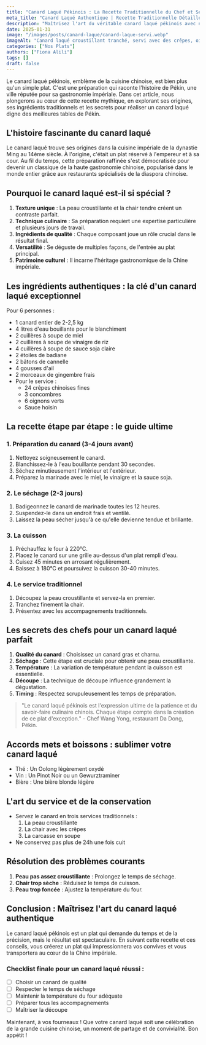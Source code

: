 ```yaml
---
title: "Canard Laqué Pékinois : La Recette Traditionnelle du Chef et Ses Secrets"
meta_title: "Canard Laqué Authentique | Recette Traditionnelle Détaillée"
description: "Maîtrisez l'art du véritable canard laqué pékinois avec notre guide expert. Découvrez l'histoire, les ingrédients clés et les techniques de chef pour créer ce joyau de la gastronomie chinoise."
date: 2025-01-31
image: "/images/posts/canard-laque/canard-laque-servi.webp"
imageAlt: "Canard laqué croustillant tranché, servi avec des crêpes, oignons verts et sauce hoisin sur une table traditionnelle"
categories: ["Nos Plats"]
authors: ["Fiona Alili"]
tags: []
draft: false
---
```


Le canard laqué pékinois, emblème de la cuisine chinoise, est bien plus qu'un simple plat. C'est une préparation qui raconte l'histoire de Pékin, une ville réputée pour sa gastronomie impériale. Dans cet article, nous plongerons au cœur de cette recette mythique, en explorant ses origines, ses ingrédients traditionnels et les secrets pour réaliser un canard laqué digne des meilleures tables de Pékin.

## L'histoire fascinante du canard laqué

Le canard laqué trouve ses origines dans la cuisine impériale de la dynastie Ming au 14ème siècle. À l'origine, c'était un plat réservé à l'empereur et à sa cour. Au fil du temps, cette préparation raffinée s'est démocratisée pour devenir un classique de la haute gastronomie chinoise, popularisé dans le monde entier grâce aux restaurants spécialisés de la diaspora chinoise.

## Pourquoi le canard laqué est-il si spécial ?

1. **Texture unique** : La peau croustillante et la chair tendre créent un contraste parfait.
2. **Technique culinaire** : Sa préparation requiert une expertise particulière et plusieurs jours de travail.
3. **Ingrédients de qualité** : Chaque composant joue un rôle crucial dans le résultat final.
4. **Versatilité** : Se déguste de multiples façons, de l'entrée au plat principal.
5. **Patrimoine culturel** : Il incarne l'héritage gastronomique de la Chine impériale.

## Les ingrédients authentiques : la clé d'un canard laqué exceptionnel

Pour 6 personnes :

- 1 canard entier de 2-2,5 kg
- 4 litres d'eau bouillante pour le blanchiment
- 2 cuillères à soupe de miel
- 2 cuillères à soupe de vinaigre de riz
- 4 cuillères à soupe de sauce soja claire
- 2 étoiles de badiane
- 2 bâtons de cannelle
- 4 gousses d'ail
- 2 morceaux de gingembre frais
- Pour le service :
  - 24 crêpes chinoises fines
  - 3 concombres
  - 6 oignons verts
  - Sauce hoisin

## La recette étape par étape : le guide ultime

### 1. Préparation du canard (3-4 jours avant)

1. Nettoyez soigneusement le canard.
2. Blanchissez-le à l'eau bouillante pendant 30 secondes.
3. Séchez minutieusement l'intérieur et l'extérieur.
4. Préparez la marinade avec le miel, le vinaigre et la sauce soja.

### 2. Le séchage (2-3 jours)

1. Badigeonnez le canard de marinade toutes les 12 heures.
2. Suspendez-le dans un endroit frais et ventilé.
3. Laissez la peau sécher jusqu'à ce qu'elle devienne tendue et brillante.

### 3. La cuisson

1. Préchauffez le four à 220°C.
2. Placez le canard sur une grille au-dessus d'un plat rempli d'eau.
3. Cuisez 45 minutes en arrosant régulièrement.
4. Baissez à 180°C et poursuivez la cuisson 30-40 minutes.

### 4. Le service traditionnel

1. Découpez la peau croustillante et servez-la en premier.
2. Tranchez finement la chair.
3. Présentez avec les accompagnements traditionnels.

## Les secrets des chefs pour un canard laqué parfait

1. **Qualité du canard** : Choisissez un canard gras et charnu.
2. **Séchage** : Cette étape est cruciale pour obtenir une peau croustillante.
3. **Température** : La variation de température pendant la cuisson est essentielle.
4. **Découpe** : La technique de découpe influence grandement la dégustation.
5. **Timing** : Respectez scrupuleusement les temps de préparation.

> "Le canard laqué pékinois est l'expression ultime de la patience et du savoir-faire culinaire chinois. Chaque étape compte dans la création de ce plat d'exception." - Chef Wang Yong, restaurant Da Dong, Pékin.

## Accords mets et boissons : sublimer votre canard laqué

- Thé : Un Oolong légèrement oxydé
- Vin : Un Pinot Noir ou un Gewurztraminer
- Bière : Une bière blonde légère

## L'art du service et de la conservation

- Servez le canard en trois services traditionnels :
  1. La peau croustillante
  2. La chair avec les crêpes
  3. La carcasse en soupe
- Ne conservez pas plus de 24h une fois cuit

## Résolution des problèmes courants

1. **Peau pas assez croustillante** : Prolongez le temps de séchage.
2. **Chair trop sèche** : Réduisez le temps de cuisson.
3. **Peau trop foncée** : Ajustez la température du four.

## Conclusion : Maîtrisez l'art du canard laqué authentique

Le canard laqué pékinois est un plat qui demande du temps et de la précision, mais le résultat est spectaculaire. En suivant cette recette et ces conseils, vous créerez un plat qui impressionnera vos convives et vous transportera au cœur de la Chine impériale.

### Checklist finale pour un canard laqué réussi :

- [ ] Choisir un canard de qualité
- [ ] Respecter le temps de séchage
- [ ] Maintenir la température du four adéquate
- [ ] Préparer tous les accompagnements
- [ ] Maîtriser la découpe

Maintenant, à vos fourneaux ! Que votre canard laqué soit une célébration de la grande cuisine chinoise, un moment de partage et de convivialité. Bon appétit !
